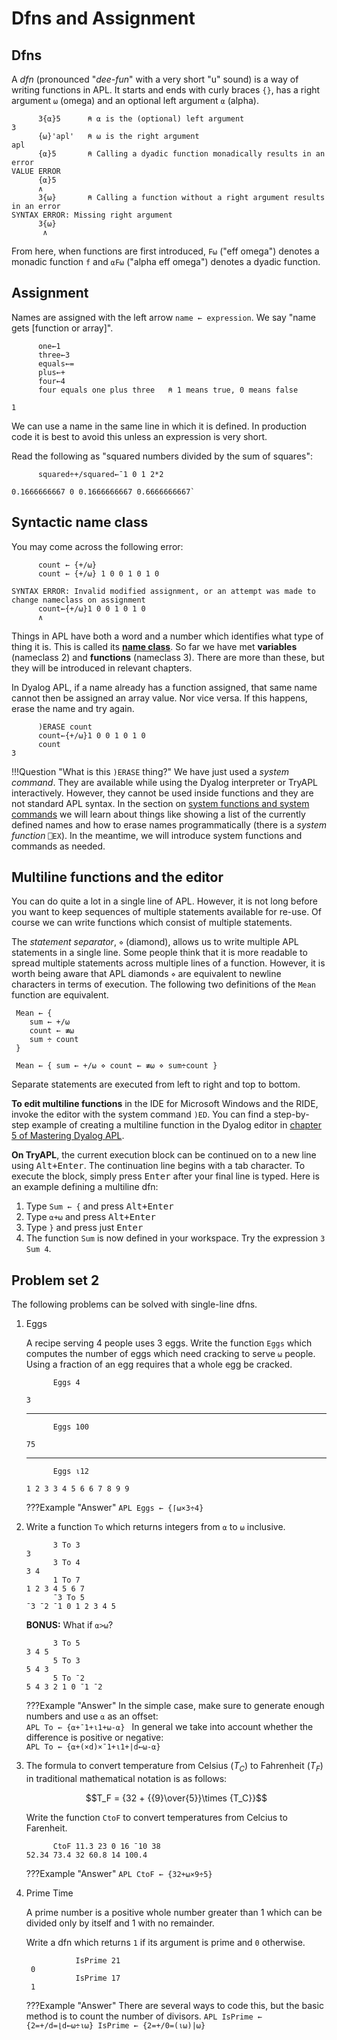 # Dfns and Assignment

## Dfns
A <dfn>dfn</dfn> (pronounced "*dee-fun*" with a very short "u" sound) is a way of writing functions in APL. It starts and ends with curly braces `{}`, has a right argument `⍵` (omega) and an optional left argument `⍺` (alpha).

```APL
      3{⍺}5      ⍝ ⍺ is the (optional) left argument
3
      {⍵}'apl'   ⍝ ⍵ is the right argument
apl
      {⍺}5       ⍝ Calling a dyadic function monadically results in an error
VALUE ERROR
      {⍺}5
      ∧
      3{⍵}       ⍝ Calling a function without a right argument results in an error
SYNTAX ERROR: Missing right argument
      3{⍵}
       ∧
```

From here, when functions are first introduced, `F⍵` ("eff omega") denotes a monadic function `f` and `⍺F⍵` ("alpha eff omega") denotes a dyadic function.

## Assignment
Names are assigned with the left arrow `name ← expression`. We say "name gets [function or array]".

```APL
      one←1
      three←3
      equals←=
      plus←+
      four←4
      four equals one plus three   ⍝ 1 means true, 0 means false
```
```
1
```

We can use a name in the same line in which it is defined. In production code it is best to avoid this unless an expression is very short.

Read the following as "squared numbers divided by the sum of squares":
```APL
      squared÷+/squared←¯1 0 1 2*2
```
```
0.1666666667 0 0.1666666667 0.6666666667`
```

## Syntactic name class
You may come across the following error:

```APL
      count ← {+/⍵}
      count ← {+/⍵} 1 0 0 1 0 1 0
```
```
SYNTAX ERROR: Invalid modified assignment, or an attempt was made to change nameclass on assignment
      count←{+/⍵}1 0 0 1 0 1 0
      ∧
```

Things in APL have both a word and a number which identifies what type of thing it is. This is called its [**name class**](http://help.dyalog.com/latest/#Language/System%20Functions/nc.htm). So far we have met **variables** (nameclass 2) and **functions** (nameclass 3). There are more than these, but they will be introduced in relevant chapters.

In Dyalog APL, if a name already has a function assigned, that same name cannot then be assigned an array value. Nor vice versa. If this happens, erase the name and try again.

```APL
      )ERASE count
      count←{+/⍵}1 0 0 1 0 1 0
      count
3
```

!!!Question "What is this `)ERASE` thing?"
	We have just used a <dfn>system command</dfn>. They are available while using the Dyalog interpreter or TryAPL interactively. However, they cannot be used inside functions and they are not standard APL syntax. In the section on [system functions and system commands](./Workspaces.md#system-commands) we will learn about things like showing a list of the currently defined names and how to erase names programmatically (there is a <dfn>system function</dfn> `⎕EX`). In the meantime, we will introduce system functions and commands as needed.

## Multiline functions and the editor
You can do quite a lot in a single line of APL. However, it is not long before you want to keep sequences of multiple statements available for re-use. Of course we can write functions which consist of multiple statements.

The <dfn>statement separator</dfn>, `⋄` (diamond), allows us to write multiple APL statements in a single line. Some people think that it is more readable to spread multiple statements across multiple lines of a function. However, it is worth being aware that APL diamonds `⋄` are equivalent to newline characters in terms of execution. The following two definitions of the `Mean` function are equivalent.

```APL
 Mean ← {
	sum ← +/⍵
	count ← ≢⍵
	sum ÷ count
 }

 Mean ← { sum ← +/⍵ ⋄ count ← ≢⍵ ⋄ sum÷count }
```

Separate statements are executed from left to right and top to bottom.

**To edit multiline functions** in the IDE for Microsoft Windows and the RIDE, invoke the editor with the system command `)ED`. You can find a step-by-step example of creating a multiline function in the Dyalog editor in [chapter 5 of Mastering Dyalog APL](https://mastering.dyalog.com/User-Defined-Functions.html?highlight=editor#a-working-example).

**On TryAPL**, the current execution block can be continued on to a new line using <kbd>Alt+Enter</kbd>. The continuation line begins with a tab character. To execute the block, simply press <kbd>Enter</kbd> after your final line is typed. Here is an example defining a multiline dfn:

1. Type `Sum ← {` and press <kbd>Alt+Enter</kbd>
2. Type `⍺+⍵` and press <kbd>Alt+Enter</kbd>
3. Type `}` and press just <kbd>Enter</kbd>
4. The function `Sum` is now defined in your workspace. Try the expression `3 Sum 4`.

## Problem set 2
The following problems can be solved with single-line dfns.

1. Eggs

	A recipe serving 4 people uses 3 eggs. Write the function `Eggs` which computes the number of eggs which need cracking to serve `⍵` people. Using a fraction of an egg requires that a whole egg be cracked.

	```APL
	      Eggs 4
	```
	```
	3
	```
	---
	```APL
	      Eggs 100
	```
	```
	75
	```
	---
	```APL
	      Eggs ⍳12
	```
	```
	1 2 3 3 4 5 6 6 7 8 9 9
	```

	???Example "Answer"
		```APL
		Eggs ← {⌈⍵×3÷4}
		```

1. Write a function `To` which returns integers from `⍺` to `⍵` inclusive.

	```APL
	      3 To 3
	3
	      3 To 4
	3 4
	      1 To 7
	1 2 3 4 5 6 7
	      ¯3 To 5
	¯3 ¯2 ¯1 0 1 2 3 4 5
	```

	**BONUS:** What if `⍺>⍵`?  
	```APL
	      3 To 5
	3 4 5
	      5 To 3
	5 4 3
	      5 To ¯2
	5 4 3 2 1 0 ¯1 ¯2
	```

	???Example "Answer"
		In the simple case, make sure to generate enough numbers and use `⍺` as an offset:  
		```APL
		To ← {⍺+¯1+⍳1+⍵-⍺}
		```
		In general we take into account whether the difference is positive or negative:  
		```APL
		To ← {⍺+(×d)×¯1+⍳1+|d←⍵-⍺}
		```

1. The formula to convert temperature from Celsius ($T_C$) to Fahrenheit ($T_F$) in traditional mathematical notation is as follows:

	$$T_F = {32 + {{9}\over{5}}\times {T_C}}$$  

	Write the function `CtoF` to convert temperatures from Celcius to Farenheit.  
	```APL
	      CtoF 11.3 23 0 16 ¯10 38
	52.34 73.4 32 60.8 14 100.4
	```

	???Example "Answer"
		```APL
		CtoF ← {32+⍵×9÷5}
		```

1. Prime Time

	A prime number is a positive whole number greater than $1$ which can be divided only by itself and $1$ with no remainder.

	Write a dfn which returns `1` if its argument is prime and `0` otherwise.

		          IsPrime 21
	    0
		          IsPrime 17
	    1

	???Example "Answer"
		There are several ways to code this, but the basic method is to count the number of divisors.
		```APL
		IsPrime ← {2=+/d=⌊d←⍵÷⍳⍵}
		IsPrime ← {2=+/0=(⍳⍵)|⍵}
		```